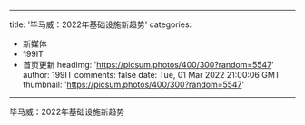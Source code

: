
---
title: '毕马威：2022年基础设施新趋势'
categories: 
 - 新媒体
 - 199IT
 - 首页更新
headimg: 'https://picsum.photos/400/300?random=5547'
author: 199IT
comments: false
date: Tue, 01 Mar 2022 21:00:06 GMT
thumbnail: 'https://picsum.photos/400/300?random=5547'
---

<div>   
毕马威：2022年基础设施新趋势  
</div>
            